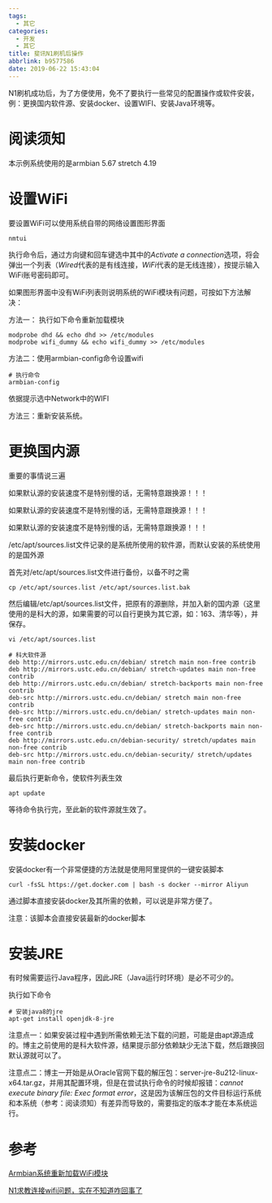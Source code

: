 ```yaml
---
tags:
  - 其它
categories:
  - 开发
  - 其它
title: 斐讯N1刷机后操作
abbrlink: b9577586
date: 2019-06-22 15:43:04
---
```


N1刷机成功后，为了方便使用，免不了要执行一些常见的配置操作或软件安装，例：更换国内软件源、安装docker、设置WIFI、安装Java环境等。

<!-- more -->

# 阅读须知

本示例系统使用的是armbian 5.67 stretch 4.19

# 设置WiFi

要设置WiFi可以使用系统自带的网络设置图形界面

```
nmtui
```

执行命令后，通过方向键和回车键选中其中的*Activate a connection*选项，将会弹出一个列表（*Wired*代表的是有线连接，*WiFi*代表的是无线连接），按提示输入WiFi账号密码即可。

如果图形界面中没有WiFi列表则说明系统的WiFi模块有问题，可按如下方法解决：

方法一： 执行如下命令重新加载模块

```
modprobe dhd && echo dhd >> /etc/modules
modprobe wifi_dummy && echo wifi_dummy >> /etc/modules
```

方法二：使用armbian-config命令设置wifi

```
# 执行命令
armbian-config
```

依据提示选中Network中的WIFI

方法三：重新安装系统。

# 更换国内源

重要的事情说三遍

如果默认源的安装速度不是特别慢的话，无需特意跟换源！！！

如果默认源的安装速度不是特别慢的话，无需特意跟换源！！！

如果默认源的安装速度不是特别慢的话，无需特意跟换源！！！

/etc/apt/sources.list文件记录的是系统所使用的软件源，而默认安装的系统使用的是国外源

首先对/etc/apt/sources.list文件进行备份，以备不时之需

```
cp /etc/apt/sources.list /etc/apt/sources.list.bak
```

然后编辑/etc/apt/sources.list文件，把原有的源删除，并加入新的国内源（这里使用的是科大的源，如果需要的可以自行更换为其它源，如：163、清华等），并保存。
```
vi /etc/apt/sources.list

# 科大软件源
deb http://mirrors.ustc.edu.cn/debian/ stretch main non-free contrib
deb http://mirrors.ustc.edu.cn/debian/ stretch-updates main non-free contrib
deb http://mirrors.ustc.edu.cn/debian/ stretch-backports main non-free contrib
deb-src http://mirrors.ustc.edu.cn/debian/ stretch main non-free contrib
deb-src http://mirrors.ustc.edu.cn/debian/ stretch-updates main non-free contrib
deb-src http://mirrors.ustc.edu.cn/debian/ stretch-backports main non-free contrib
deb http://mirrors.ustc.edu.cn/debian-security/ stretch/updates main non-free contrib
deb-src http://mirrors.ustc.edu.cn/debian-security/ stretch/updates main non-free contrib
```

最后执行更新命令，使软件列表生效

```
apt update
```

等待命令执行完，至此新的软件源就生效了。

# 安装docker

安装docker有一个非常便捷的方法就是使用阿里提供的一键安装脚本

```
curl -fsSL https://get.docker.com | bash -s docker --mirror Aliyun
```

通过脚本直接安装docker及其所需的依赖，可以说是非常方便了。

注意：该脚本会直接安装最新的docker脚本

# 安装JRE

有时候需要运行Java程序，因此JRE（Java运行时环境）是必不可少的。

执行如下命令

```
# 安装java8的jre
apt-get install openjdk-8-jre
```

注意点一：如果安装过程中遇到所需依赖无法下载的问题，可能是由apt源造成的。博主之前使用的是科大软件源，结果提示部分依赖缺少无法下载，然后跟换回默认源就可以了。

注意点二：博主一开始是从Oracle官网下载的解压包：server-jre-8u212-linux-x64.tar.gz，并用其配置环境，但是在尝试执行命令的时候却报错：*cannot execute binary file: Exec format error*，这是因为该解压包的文件目标运行系统和本系统（参考：阅读须知）有差异而导致的，需要指定的版本才能在本系统运行。

# 参考

[Armbian系统重新加载WiFi模块](https://luotianyi.vc/1389.html)

[N1求教连接wifi问题，实在不知道咋回事了](https://www.hostloc.com/thread-527652-1-1.html)
